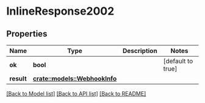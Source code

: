 # InlineResponse2002

## Properties

Name | Type | Description | Notes
------------ | ------------- | ------------- | -------------
**ok** | **bool** |  | [default to true]
**result** | [**crate::models::WebhookInfo**](WebhookInfo.md) |  | 

[[Back to Model list]](../README.md#documentation-for-models) [[Back to API list]](../README.md#documentation-for-api-endpoints) [[Back to README]](../README.md)


